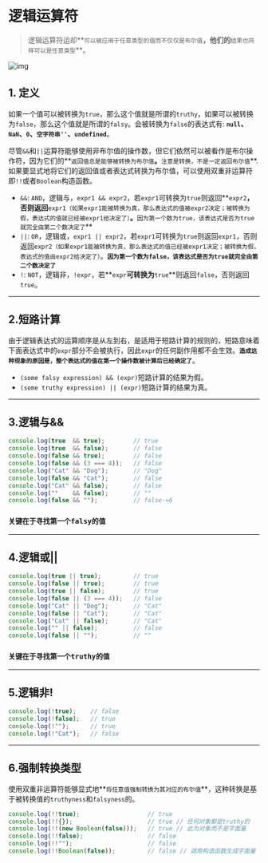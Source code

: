 # 逻辑运算符

> 逻辑运算符运却**`可以被应用于任意类型的值而不仅仅是布尔值`**，他们的**`结果也同样可以是任意类型`**。

![img](https://api2.mubu.com/v3/document_image/dd852787-f5ba-492c-bc9b-7b29bedcf678-10071129.jpg)



## 1. 定义

如果一个值可以被转换为`true`，那么这个值就是所谓的`truthy`，如果可以被转换为`false`，那么这个值就是所谓的`falsy`。会被转换为`false`的表达式有: **`null`、`NaN`、`0`、`空字符串''`、`undefined`**。

尽管`&&`和`||`运算符能够使用非布尔值的操作数，但它们依然可以被看作是布尔操作符，因为它们的**`返回值总是能够被转换为布尔值`**。**`注意是转换，不是一定返回布尔值`**.如果要显式地将它们的返回值或者表达式转换为布尔值，可以使用双重非运算符即`!!`或者`Boolean`构造函数。

- `&&`: `AND`，逻辑与，`expr1 && expr2`，若`expr1`可转换为`true`则返回**`expr2`**，否则返回**`expr1（如果expr1能被转换为真，那么表达式的值被expr2决定；被转换为假，表达式的值就已经被expr1给决定了）`**。**`因为第一个数为true，该表达式是否为true就完全由第二个数决定了`**
- `||`: `OR`，逻辑或，`expr1 || expr2`，若`expr1`可转换为`true`则返回`expr1`，否则返回`expr2（如果expr1能被转换为真，那么表达式的值已经被expr1决定；被转换为假，表达式的值由expr2给决定了）`。**`因为第一个数为false，该表达式是否为true就完全由第二个数决定了`**
- `!`: `NOT`，逻辑非，`!expr`，若**`expr`**可转换为**`true`**则返回`false`，否则返回`true`。

---



## 2.短路计算

由于逻辑表达式的运算顺序是从左到右，是适用于短路计算的规则的，短路意味着下面表达式中的`expr`部分不会被执行，因此`expr`的任何副作用都不会生效。**`造成这种现象的原因是，整个表达式的值在第一个操作数被计算后已经确定了`**。

- `(some falsy expression) && (expr)`短路计算的结果为假。
- `(some truthy expression) || (expr)`短路计算的结果为真。

---



## 3.逻辑与&&

``` javascript
console.log(true  && true);        // true
console.log(true  && false);       // false
console.log(false && true);        // false
console.log(false && (3 === 4));   // false
console.log("Cat" && "Dog");       // "Dog"
console.log(false && "Cat");       // false
console.log("Cat" && false);       // false
console.log(""    && false);       // ""
console.log(false && "");          // false-=6
```

### `关键在于寻找第一个falsy的值`

---



## 4.逻辑或||



``` javascript
console.log(true || true);         // true
console.log(false || true);        // true
console.log(true || false);        // true
console.log(false || (3 === 4));   // false
console.log("Cat" || "Dog");       // "Cat"
console.log(false || "Cat");       // "Cat"
console.log("Cat" || false);       // "Cat"
console.log("" || false);          // false
console.log(false || "");          // ""
```

### `关键在于寻找第一个truthy的值`

----



## 5.逻辑非!



``` javascript
console.log(!true);    // false
console.log(!false);   // true
console.log(!"");      // true
console.log(!"Cat");   // false
```

---



## 6.强制转换类型

使用双重非运算符能够显式地**`将任意值强制转换为其对应的布尔值`**，这种转换是基于被转换值的`truthyness`和`falsyness`的。

``` javascript
console.log(!!true);                   // true
console.log(!!{});                     // true // 任何对象都是truthy的
console.log(!!(new Boolean(false)));   // true // 此为对象而不是字面量
console.log(!!false);                  // false
console.log(!!"");                     // false
console.log(!!Boolean(false));         // false // 调用构造函数生成字面量
```